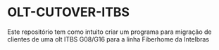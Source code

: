 # OLT-CUTOVER-ITBS
Este repositório tem como intuito criar um programa para migração de clientes de uma olt ITBS G08/G16 para a linha Fiberhome da Intelbras
